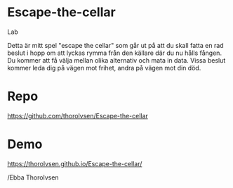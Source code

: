 # Escape-the-cellar
 Lab 

Detta är mitt spel "escape the cellar" som går ut på att du skall fatta en rad beslut i hopp om att lyckas rymma från den källare där du nu hålls fången. Du kommer att få välja mellan olika alternativ och mata in data. Vissa beslut kommer leda dig på vägen mot frihet, andra på vägen mot din död. 

# Repo
https://github.com/thorolvsen/Escape-the-cellar

# Demo
https://thorolvsen.github.io/Escape-the-cellar/

 /Ebba Thorolvsen
 


